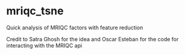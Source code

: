 # mriqc_tsne
Quick analysis of MRIQC factors with feature reduction 

Credit to Satra Ghosh for the idea and Oscar Esteban for the code for interacting with the MRIQC api
